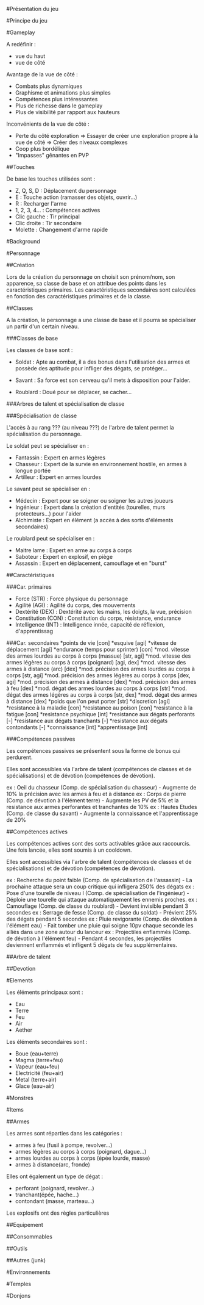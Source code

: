 #Présentation du jeu

#Principe du jeu

#Gameplay

A redéfinir :
* vue du haut
* vue de côté

Avantage de la vue de côté :
* Combats plus dynamiques
* Graphisme et animations plus simples
* Compétences plus intéressantes
* Plus de richesse dans le gameplay
* Plus de visibilité par rapport aux hauteurs

Inconvénients de la vue de côté :
* Perte du côté exploration
=> Essayer de créer une exploration propre à la vue de côté
=> Créer des niveaux complexes
* Coop plus bordélique
* "Impasses" gênantes en PVP

##Touches

De base les touches utilisées sont :
* Z, Q, S, D : Déplacement du personnage
* E : Touche action (ramasser des objets, ouvrir...)
* R : Recharger l'arme
* 1, 2, 3, 4... : Compétences actives
* Clic gauche : Tir principal
* Clic droite : Tir secondaire
* Molette : Changement d'arme rapide

#Background


#Personnage

##Création

Lors de la création du personnage on choisit son prénom/nom, son apparence, sa classe de base et on attribue des points dans les caractéristiques primaires. Les caractéristiques secondaires sont calculées en fonction des caractéristiques primaires et de la classe.

##Classes

A la création, le personnage a une classe de base et il pourra se spécialiser un partir d'un certain niveau.

###Classes de base

Les classes de base sont :
* Soldat : Apte au combat, il a des bonus dans l'utilisation des armes et possède des aptitude pour infliger des dégats, se protéger...
 
* Savant : Sa force est son cerveau qu'il mets à disposition pour l'aider.

* Roublard : Doué pour se déplacer, se cacher...

###Arbres de talent et spécialisation de classe


###Spécialisation de classe

L'accès à au rang ??? (au niveau ???) de l'arbre de talent permet la spécialisation du personnage.

Le soldat peut se spécialiser en :
* Fantassin : Expert en armes légères 
* Chasseur : Expert de la survie en environnement hostile, en armes à longue portée
* Artilleur : Expert en armes lourdes

Le savant peut se spécialiser en :
* Médecin : Expert pour se soigner ou soigner les autres joueurs
* Ingénieur : Expert dans la création d'entités (tourelles, murs protecteurs...) pour l'aider 
* Alchimiste : Expert en élément (a accès à des sorts d'éléments secondaires)

Le roublard peut se spécialiser en : 
* Maitre lame : Expert en arme au corps à corps
* Saboteur : Expert en explosif, en piège
* Assassin : Expert en déplacement, camouflage et en "burst"

##Caractéristiques

###Car. primaires
* Force (STR) : Force physique du personnage
* Agilité (AGI) : Agilité du corps, des mouvements
* Dextérité (DEX) : Dextérité avec les mains, les doigts, la vue, précision
* Constitution (CON) : Constitution du corps, résistance, endurance
* Intelligence (INT) : Intelligence innée, capacité de réflexion, d'apprentissag

###Car. secondaires
*points de vie [con]
*esquive [agi]
*vitesse de déplacement [agi]
*endurance (temps pour sprinter) [con]
*mod. vitesse des armes lourdes au corps à corps (massue) [str, agi]
*mod. vitesse des armes légères au corps à corps (poignard) [agi, dex]
*mod. vitesse des armes à distance (arc) [dex]
*mod. précision des armes lourdes au corps à corps [str, agi]
*mod. précision des armes légères au corps à corps [dex, agi]
*mod. précision des armes à distance [dex]
*mod. précision des armes à feu [dex]
*mod. dégat des armes lourdes au corps à corps [str]
*mod. dégat des armes légères au corps à corps [str, dex]
*mod. dégat des armes à distance [dex]
*poids que l'on peut porter [str]
*discretion [agi]
*resistance à la maladie [con]
*resistance au poison [con]
*resistance à la fatigue [con]
*resistance psychique [int]
*resistance aux dégats perforants [-]
*resistance aux dégats tranchants [-]
*resistance aux dégats contondants [-]
*connaissance [int]
*apprentissage [int]

###Compétences passives

Les compétences passives se présentent sous la forme de bonus qui perdurent.
 
Elles sont accessibles via l'arbre de talent (compétences de classes et de spécialisations) et de dévotion (compétences de dévotion).

ex : Oeil du chasseur (Comp. de spécialisation du chasseur) - Augmente de 10% la précision avec les armes à feu et à distance
ex : Corps de pierre (Comp. de dévotion à l'élément terre) - Augmente les PV de 5% et la resistance aux armes perforantes et tranchantes de 10%
ex : Hautes Etudes (Comp. de classe du savant) - Augmente la connaissance et l'apprentissage de 20%

##Compétences actives

Les compétences actives sont des sorts activables grâce aux raccourcis. Une fois lancée, elles sont soumis à un cooldown.

Elles sont accessibles via l'arbre de talent (compétences de classes et de spécialisations) et de dévotion (compétences de dévotion).

ex : Recherche du point faible (Comp. de spécialisation de l'assassin) - La prochaine attaque sera un coup critique qui infligera 250% des dégats
ex : Pose d'une tourelle de niveau I (Comp. de spécialisation de l'ingénieur) - Déploie une tourelle qui attaque automatiquement les ennemis proches.
ex : Camouflage (Comp. de classe du roublard) - Devient invisible pendant 3 secondes
ex : Serrage de fesse (Comp. de classe du soldat) - Prévient 25% des dégats pendant 5 secondes
ex : Pluie revigorante (Comp. de dévotion à l'élément eau) - Fait tomber une pluie qui soigne 10pv chaque seconde les alliés dans une zone autour du lanceur
ex : Projectiles enflammés (Comp. de dévotion à l'élément feu) - Pendant 4 secondes, les projectiles deviennent enflammés et infligent 5 dégats de feu supplémentaires.

##Arbre de talent

##Devotion

#Elements

Les éléments principaux sont :
* Eau
* Terre
* Feu
* Air
* Aether

Les éléments secondaires sont : 
* Boue (eau+terre)
* Magma (terre+feu)
* Vapeur (eau+feu)
* Electricité (feu+air)
* Metal (terre+air)
* Glace (eau+air)


#Monstres



#Items

##Armes

Les armes sont réparties dans les catégories :
* armes à feu (fusil à pompe, revolver...)
* armes légères au corps à corps (poignard, dague...)
* armes lourdes au corps à corps (épée lourde, masse)
* armes à distance(arc, fronde)

Elles ont également un type de dégat :
* perforant (poignard, revolver...)
* tranchant(épée, hache...)
* contondant (masse, marteau...)


Les explosifs ont des règles particulières

##Equipement

##Consommables

##Outils

##Autres (junk)



#Environnements

#Temples

#Donjons








#
